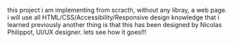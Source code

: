 this project i am implementing from scracth, without any libray, a web page.
i will use all HTML/CSS/Accessibility/Responsive design knowledge that i learned previously
another thing is that this has been designed by Nicolas Philippot, UI/UX designer.
lets see how it goes!!!
